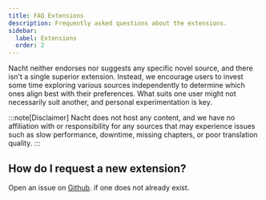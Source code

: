 ```yaml
---
title: FAQ Extensions
description: Frequently asked questions about the extensions.
sidebar:
  label: Extensions
  order: 2
---
```


Nacht neither endorses nor suggests any specific novel source, and there isn't a single superior extension. Instead, we encourage users to invest some time exploring various sources independently to determine which ones align best with their preferences. What suits one user might not necessarily suit another, and personal experimentation is key.

:::note[Disclaimer]
Nacht does not host any content, and we have no affiliation with or responsibility for any sources that may experience issues such as slow performance, downtime, missing chapters, or poor translation quality.
:::

## How do I request a new extension?

Open an issue on [Github](https://github.com/nacht-org/nacht_sources/issues/new). if one does not already exist.
